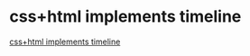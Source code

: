 # css+html implements timeline
[css+html implements timeline](https://aiwithcloud.com/2022/09/14/csshtml_implements_timeline/)